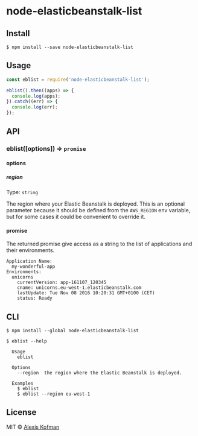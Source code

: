 # node-elasticbeanstalk-list

>


## Install

```
$ npm install --save node-elasticbeanstalk-list
```


## Usage

```js
const eblist = require('node-elasticbeanstalk-list');

eblist().then((apps) => {
  console.log(apps);
}).catch((err) => {
  console.log(err);
});
```


## API

### eblist([options]) => `promise`

#### options

##### region

Type: `string`<br>

The region where your Elastic Beanstalk is deployed. This is an optional parameter because it should be defined from
the `AWS_REGION` env variable, but for some cases it could be convenient to override it.

#### promise

The returned promise give access as a string to the list of applications and their environments.

```
Application Name:
  my-wonderful-app
Environments:
  unicorns
    currentVersion: app-161107_120345
    cname: unicorns.eu-west-1.elasticbeanstalk.com
    lastUpdate: Tue Nov 08 2016 10:20:31 GMT+0100 (CET)
    status: Ready
```

## CLI

```
$ npm install --global node-elasticbeanstalk-list
```

```
$ eblist --help

  Usage
    eblist

  Options
    --region  the region where the Elastic Beanstalk is deployed.

  Examples
    $ eblist
    $ eblist --region eu-west-1
```


## License

MIT © [Alexis Kofman](https://github.com/akofman)
